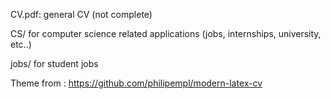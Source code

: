 CV.pdf: general CV (not complete)

CS/ for computer science related applications (jobs, internships, university, etc..)

jobs/ for student jobs


Theme from : https://github.com/philipempl/modern-latex-cv